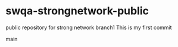 # swqa-strongnetwork-public
public repository for strong network
 branch1
This is my first commit


 main
